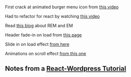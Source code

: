 First crack at animated burger menu icon from [this video](https://www.youtube.com/watch?v=dIyVTjJAkLw)

Had to refactor for react by watching [this video](https://www.youtube.com/watch?v=XLHdF7z77YU)

Read [this blog](https://j.eremy.net/confused-about-rem-and-em/) about REM and EM

Header fade-in on load from [this page](https://www.geeksforgeeks.org/how-to-create-fade-in-effect-on-page-load-using-css/)

Slide in on load effect [from here](https://www.youtube.com/watch?v=yoO0OGuEeHs)

Animations on scroll effect [from this one](https://www.youtube.com/watch?v=JcHLxzrsRS4)

## Notes from a [React-Wordpress Tutorial](https://www.youtube.com/watch?v=ScFy4AzLOw8&list=PLD8nQCAhR3tTzWA8K5XQQps4u5kMFJjIG&index=3&t=1852s)


